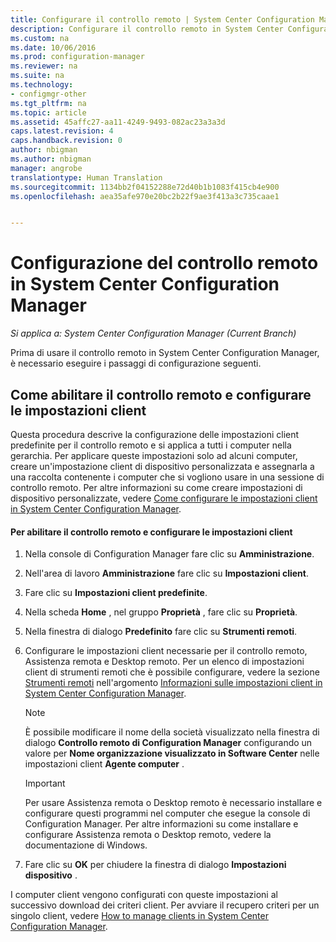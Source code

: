 ```yaml
---
title: Configurare il controllo remoto | System Center Configuration Manager
description: Configurare il controllo remoto in System Center Configuration Manager.
ms.custom: na
ms.date: 10/06/2016
ms.prod: configuration-manager
ms.reviewer: na
ms.suite: na
ms.technology:
- configmgr-other
ms.tgt_pltfrm: na
ms.topic: article
ms.assetid: 45affc27-aa11-4249-9493-082ac23a3a3d
caps.latest.revision: 4
caps.handback.revision: 0
author: nbigman
ms.author: nbigman
manager: angrobe
translationtype: Human Translation
ms.sourcegitcommit: 1134bb2f04152288e72d40b1b1083f415cb4e900
ms.openlocfilehash: aea35afe970e20bc2b22f9ae3f413a3c735caae1


---
```

# <a name="configuring-remote-control-in-system-center-configuration-manager"></a>Configurazione del controllo remoto in System Center Configuration Manager

*Si applica a: System Center Configuration Manager (Current Branch)*

Prima di usare il controllo remoto in System Center Configuration Manager, è necessario eseguire i passaggi di configurazione seguenti.  

## <a name="how-to-enable-remote-control-and-configure-client-settings"></a>Come abilitare il controllo remoto e configurare le impostazioni client  
 Questa procedura descrive la configurazione delle impostazioni client predefinite per il controllo remoto e si applica a tutti i computer nella gerarchia. Per applicare queste impostazioni solo ad alcuni computer, creare un'impostazione client di dispositivo personalizzata e assegnarla a una raccolta contenente i computer che si vogliono usare in una sessione di controllo remoto. Per altre informazioni su come creare impostazioni di dispositivo personalizzate, vedere [Come configurare le impostazioni client in System Center Configuration Manager](../../../../core/clients/deploy/configure-client-settings.md).  

#### <a name="to-enable-remote-control-and-configure-client-settings"></a>Per abilitare il controllo remoto e configurare le impostazioni client  

1.  Nella console di Configuration Manager fare clic su **Amministrazione**.  

2.  Nell'area di lavoro **Amministrazione** fare clic su **Impostazioni client**.  

3.  Fare clic su **Impostazioni client predefinite**.  

4.  Nella scheda **Home** , nel gruppo **Proprietà** , fare clic su **Proprietà**.  

5.  Nella finestra di dialogo **Predefinito**  fare clic su **Strumenti remoti**.  

6.  Configurare le impostazioni client necessarie per il controllo remoto, Assistenza remota e Desktop remoto. Per un elenco di impostazioni client di strumenti remoti che è possibile configurare, vedere la sezione [Strumenti remoti](../../../../core/clients/deploy/about-client-settings.md#BKMK_RemoteToolsDeviceSettings) nell'argomento [Informazioni sulle impostazioni client in System Center Configuration Manager](../../../../core/clients/deploy/about-client-settings.md).  

    > [!NOTE]  
    >  È possibile modificare il nome della società visualizzato nella finestra di dialogo **Controllo remoto di Configuration Manager** configurando un valore per **Nome organizzazione visualizzato in Software Center** nelle impostazioni client **Agente computer** .  

    > [!IMPORTANT]  
    >  Per usare Assistenza remota o Desktop remoto è necessario installare e configurare questi programmi nel computer che esegue la console di Configuration Manager. Per altre informazioni su come installare e configurare Assistenza remota o Desktop remoto, vedere la documentazione di Windows.  

7.  Fare clic su **OK** per chiudere la finestra di dialogo **Impostazioni dispositivo** .  

 I computer client vengono configurati con queste impostazioni al successivo download dei criteri client. Per avviare il recupero criteri per un singolo client, vedere [How to manage clients in System Center Configuration Manager](../../../../core/clients/manage/manage-clients.md).  



<!--HONumber=Nov16_HO1-->


